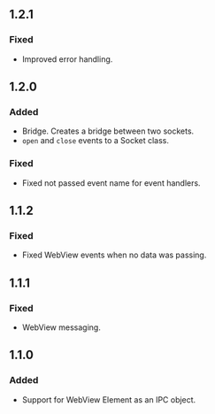 ## 1.2.1

### Fixed

* Improved error handling.

## 1.2.0

### Added

* Bridge. Creates a bridge between two sockets.
* ``open`` and ``close`` events to a Socket class.

### Fixed

* Fixed not passed event name for event handlers.

## 1.1.2

### Fixed

* Fixed WebView events when no data was passing.

## 1.1.1

### Fixed

* WebView messaging.


## 1.1.0

### Added

* Support for WebView Element as an IPC object.
